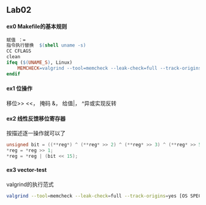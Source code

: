## Lab02

#### ex0 Makefile的基本规则

```makefile
赋值 ：=
指令执行替换  $(shell uname -s)
CC CFLAGS
clean
ifeq ($(UNAME_S), Linux)
    MEMCHECK=valgrind --tool=memcheck --leak-check=full --track-origins=yes
endif
```

#### ex1 位操作

移位>>  <<， 掩码 &， 给值|， ^异或实现反转

#### ex2 线性反馈移位寄存器

按描述逐一操作就可以了

```c
unsigned bit = ((**reg*) ^ (**reg* >> 2) ^ (**reg* >> 3) ^ (**reg* >> 5)) & 1;
*reg = *reg >> 1;
*reg = *reg | (bit << 15);
```

#### ex3 vector-test

valgrind的执行范式

```bash
valgrind --tool=memcheck --leak-check=full --track-origins=yes [OS SPECIFIC ARGS] ./<executable>
```

